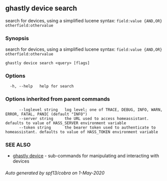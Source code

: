 ## ghastly device search

search for devices, using a simplified lucene syntax: `field:value {AND,OR} otherfield:othervalue`

### Synopsis

search for devices, using a simplified lucene syntax: `field:value {AND,OR} otherfield:othervalue`

```
ghastly device search <query> [flags]
```

### Options

```
  -h, --help   help for search
```

### Options inherited from parent commands

```
      --loglevel string   log level; one of TRACE, DEBUG, INFO, WARN, ERROR, FATAL, PANIC (default "INFO")
      --server string     the URL used to access homeassistant. defaults to value of HASS_SERVER environment variable
      --token string      the bearer token used to authenticate to homeassistant. defaults to value of HASS_TOKEN environment variable
```

### SEE ALSO

* [ghastly device](ghastly_device.md)	 - sub-commands for manipulating and interacting with devices

###### Auto generated by spf13/cobra on 1-May-2020
